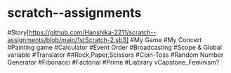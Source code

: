 # scratch--assignments
#Story[https://github.com/Hanshika-2211/scratch--assignments/blob/main/1stScratch-2.sb3]
#My Game
#My Concert
#Painting game
#Calculator
#Event Order
#Broadcasting
#Scope & Global variable
#Translator
##Rock,Paper,Scissors
#Coin-Toss
#Random Number Generator
#Fibonacci
#Factorial
#Prime
#Liabrary
vCapstone_Feminism?
